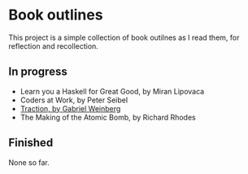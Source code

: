 # Book outlines
This project is a simple collection of book outilnes as I read them, for reflection and recollection.

## In progress
* Learn you a Haskell for Great Good, by Miran Lipovaca
* Coders at Work, by Peter Seibel
* [Traction, by Gabriel Weinberg](outlines/traction.md)
* The Making of the Atomic Bomb, by Richard Rhodes

## Finished
None so far.
